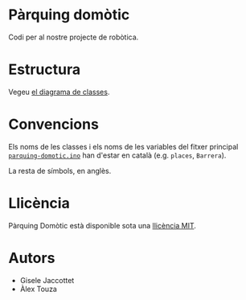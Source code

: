 # Pàrquing domòtic
Codi per al nostre projecte de robòtica.

# Estructura
Vegeu [el diagrama de classes](https://drive.google.com/file/d/1MWkGHnu9f0HxJUyO9xhhz-sTV587DRRj/view?usp=sharing).

# Convencions
Els noms de les classes i els noms de les variables del fitxer principal [`parquing-domotic.ino`](./parquing-domotic.ino) han d'estar en català (e.g. `places`, `Barrera`).

La resta de símbols, en anglès.

# Llicència
Pàrquing Domòtic està disponible sota una [llicència MIT](LICENSE).

# Autors
- Gisele Jaccottet
- Àlex Touza
